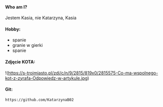 #### Who am I? 
Jestem Kasia, nie Katarzyna, Kasia

#### Hobby:
- spanie
- granie w gierki
- spanie
 
#### Zdjęcie KOTA:
!(https://s-trojmiasto.pl/zdj/c/n/9/2815/819x0/2815575-Co-ma-wspolnego-kot-z-zyrafa-Odpowiedz-w-artykule.jpg)
  
#### Git:
``https://github.com/KatarzynaB02``
